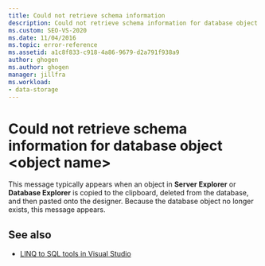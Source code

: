 ```yaml
---
title: Could not retrieve schema information
description: Could not retrieve schema information for database object
ms.custom: SEO-VS-2020
ms.date: 11/04/2016
ms.topic: error-reference
ms.assetid: a1c8f833-c918-4a86-9679-d2a791f938a9
author: ghogen
ms.author: ghogen
manager: jillfra
ms.workload:
- data-storage
---
```

# Could not retrieve schema information for database object \<object name>

This message typically appears when an object in **Server Explorer** or **Database Explorer** is copied to the clipboard, deleted from the database, and then pasted onto the designer. Because the database object no longer exists, this message appears.

## See also

- [LINQ to SQL tools in Visual Studio](../data-tools/linq-to-sql-tools-in-visual-studio2.md)
